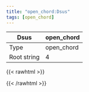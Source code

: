 ```yaml
---
title: "open_chord:Dsus"
tags: [open_chord]
---
```


|Dsus|open_chord|
|---|---|
|Type|open_chord|
|Root string|4|
{{< rawhtml >}}
<div class="container"></div>
<script>
const selector = '#container';
const chord = new ChordBox(selector);
chord.draw((new String("XX0233")));
</script>
{{< /rawhtml >}}
